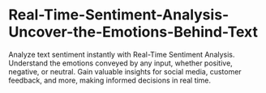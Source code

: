 # Real-Time-Sentiment-Analysis-Uncover-the-Emotions-Behind-Text
Analyze text sentiment instantly with Real-Time Sentiment Analysis. Understand the emotions conveyed by any input, whether positive, negative, or neutral. Gain valuable insights for social media, customer feedback, and more, making informed decisions in real time.
